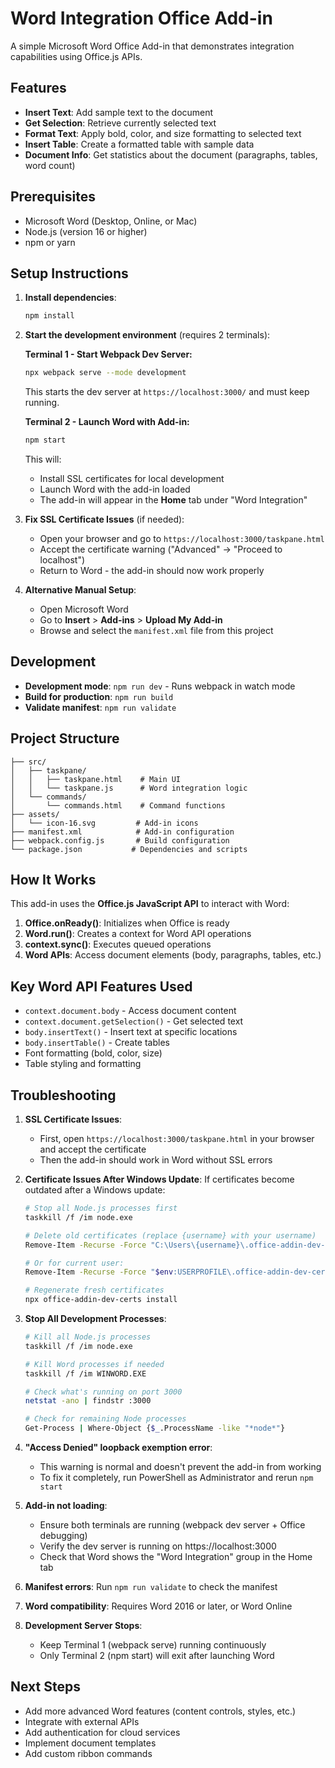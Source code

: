 # Word Integration Office Add-in

A simple Microsoft Word Office Add-in that demonstrates integration capabilities using Office.js APIs.

## Features

- **Insert Text**: Add sample text to the document
- **Get Selection**: Retrieve currently selected text
- **Format Text**: Apply bold, color, and size formatting to selected text
- **Insert Table**: Create a formatted table with sample data
- **Document Info**: Get statistics about the document (paragraphs, tables, word count)

## Prerequisites

- Microsoft Word (Desktop, Online, or Mac)
- Node.js (version 16 or higher)
- npm or yarn

## Setup Instructions

1. **Install dependencies**:
   ```bash
   npm install
   ```

2. **Start the development environment** (requires 2 terminals):

   **Terminal 1 - Start Webpack Dev Server:**
   ```bash
   npx webpack serve --mode development
   ```
   This starts the dev server at `https://localhost:3000/` and must keep running.

   **Terminal 2 - Launch Word with Add-in:**
   ```bash
   npm start
   ```
   This will:
   - Install SSL certificates for local development
   - Launch Word with the add-in loaded
   - The add-in will appear in the **Home** tab under "Word Integration"

3. **Fix SSL Certificate Issues** (if needed):
   - Open your browser and go to `https://localhost:3000/taskpane.html`
   - Accept the certificate warning ("Advanced" → "Proceed to localhost")
   - Return to Word - the add-in should now work properly

4. **Alternative Manual Setup**:
   - Open Microsoft Word
   - Go to **Insert** > **Add-ins** > **Upload My Add-in**
   - Browse and select the `manifest.xml` file from this project

## Development

- **Development mode**: `npm run dev` - Runs webpack in watch mode
- **Build for production**: `npm run build`
- **Validate manifest**: `npm run validate`

## Project Structure

```
├── src/
│   ├── taskpane/
│   │   ├── taskpane.html    # Main UI
│   │   └── taskpane.js      # Word integration logic
│   └── commands/
│       └── commands.html    # Command functions
├── assets/
│   └── icon-16.svg         # Add-in icons
├── manifest.xml            # Add-in configuration
├── webpack.config.js       # Build configuration
└── package.json           # Dependencies and scripts
```

## How It Works

This add-in uses the **Office.js JavaScript API** to interact with Word:

1. **Office.onReady()**: Initializes when Office is ready
2. **Word.run()**: Creates a context for Word API operations
3. **context.sync()**: Executes queued operations
4. **Word APIs**: Access document elements (body, paragraphs, tables, etc.)

## Key Word API Features Used

- `context.document.body` - Access document content
- `context.document.getSelection()` - Get selected text
- `body.insertText()` - Insert text at specific locations
- `body.insertTable()` - Create tables
- Font formatting (bold, color, size)
- Table styling and formatting

## Troubleshooting

1. **SSL Certificate Issues**: 
   - First, open `https://localhost:3000/taskpane.html` in your browser and accept the certificate
   - Then the add-in should work in Word without SSL errors

2. **Certificate Issues After Windows Update**:
   If certificates become outdated after a Windows update:
   ```bash
   # Stop all Node.js processes first
   taskkill /f /im node.exe
   
   # Delete old certificates (replace {username} with your username)
   Remove-Item -Recurse -Force "C:\Users\{username}\.office-addin-dev-certs\*"
   
   # Or for current user:
   Remove-Item -Recurse -Force "$env:USERPROFILE\.office-addin-dev-certs\*"
   
   # Regenerate fresh certificates
   npx office-addin-dev-certs install
   ```

3. **Stop All Development Processes**:
   ```bash
   # Kill all Node.js processes
   taskkill /f /im node.exe
   
   # Kill Word processes if needed
   taskkill /f /im WINWORD.EXE
   
   # Check what's running on port 3000
   netstat -ano | findstr :3000
   
   # Check for remaining Node processes
   Get-Process | Where-Object {$_.ProcessName -like "*node*"}
   ```

4. **"Access Denied" loopback exemption error**: 
   - This warning is normal and doesn't prevent the add-in from working
   - To fix it completely, run PowerShell as Administrator and rerun `npm start`

5. **Add-in not loading**: 
   - Ensure both terminals are running (webpack dev server + Office debugging)
   - Verify the dev server is running on https://localhost:3000
   - Check that Word shows the "Word Integration" group in the Home tab

6. **Manifest errors**: Run `npm run validate` to check the manifest

7. **Word compatibility**: Requires Word 2016 or later, or Word Online

8. **Development Server Stops**: 
   - Keep Terminal 1 (webpack serve) running continuously
   - Only Terminal 2 (npm start) will exit after launching Word

## Next Steps

- Add more advanced Word features (content controls, styles, etc.)
- Integrate with external APIs
- Add authentication for cloud services
- Implement document templates
- Add custom ribbon commands